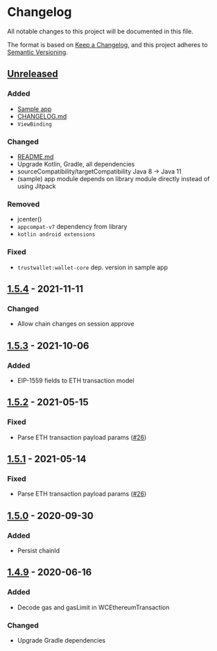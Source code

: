 # Changelog

All notable changes to this project will be documented in this file.

The format is based on [Keep a Changelog](https://keepachangelog.com/en/1.0.0/), and this project
adheres to [Semantic Versioning](https://semver.org/spec/v2.0.0.html).

## [Unreleased]

### Added

- [Sample app](app)
- [CHANGELOG.md](CHANGELOG.md)
- `ViewBinding`

### Changed

- [README.md](README.md)
- Upgrade Kotlin, Gradle, all dependencies
- sourceCompatibility/targetCompatibility Java 8 -> Java 11
- (sample) app module depends on library module directly instead of using Jitpack

### Removed

- jcenter()
- `appcompat-v7` dependency from library
- `kotlin android extensions`

### Fixed

- `trustwallet:wallet-core` dep. version in sample app

## [1.5.4] - 2021-11-11

### Changed

- Allow chain changes on session approve

## [1.5.3] - 2021-10-06

### Added

- EIP-1559 fields to ETH transaction model

## [1.5.2] - 2021-05-15

### Fixed

- Parse ETH transaction payload params ([#26](https://github.com/trustwallet/wallet-connect-kotlin/issues/26))

## [1.5.1] - 2021-05-14

### Fixed

- Parse ETH transaction payload params ([#26](https://github.com/trustwallet/wallet-connect-kotlin/issues/26))

## [1.5.0] - 2020-09-30

### Added

- Persist chainId

## [1.4.9] - 2020-06-16

### Added

- Decode gas and gasLimit in WCEthereumTransaction

### Changed

- Upgrade Gradle dependencies


[Unreleased]: https://github.com/trustwallet/wallet-connect-kotlin/compare/1.0.0...HEAD

[1.5.4]: https://github.com/trustwallet/wallet-connect-kotlin/compare/1.5.3...1.5.4

[1.5.3]: https://github.com/trustwallet/wallet-connect-kotlin/compare/1.5.2...1.5.3

[1.5.2]: https://github.com/trustwallet/wallet-connect-kotlin/compare/1.5.1...1.5.2

[1.5.1]: https://github.com/trustwallet/wallet-connect-kotlin/compare/1.5.0...1.5.1

[1.5.0]: https://github.com/trustwallet/wallet-connect-kotlin/compare/1.4.9...1.5.0

[1.4.9]: https://github.com/trustwallet/wallet-connect-kotlin/compare/1.4.8...1.4.9